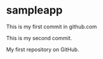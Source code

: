 sampleapp
=========
This is my first commit in github.com

This is my second commit.

My first repository on GitHub.
